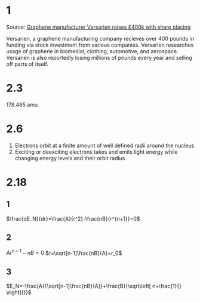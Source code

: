 # 1

Source: [Graphene manufacturer Versarien raises £400k with share placing](https://www.msn.com/en-gb/money/other/graphene-manufacturer-versarien-raises-400k-with-share-placing/ar-BB1h46TS)

Versarien, a graphene manufacturing company recieves over 400 pounds in funding via stock investment from various companies. Versarien researches usage of graphene in biomedial, clothing, automotive, and aerospace. Versarien is also reportedly losing millions of pounds every year and selling off parts of itself.

# 2.3

$178.485\text{ amu}$

# 2.6

1. Electrons orbit at a finite amount of well defined radii around the nucleus
2. Exciting or deexciting electrons takes and emits light energy while changing energy levels and their orbit radius

# 2.18

## 1

$\frac{dE_N}{dr}=\frac{A}{r^2}-\frac{nB}{r^{n+1}}=0$

## 2

$Ar^{n-1}-nB=0$
$r=\sqrt[n-1]\frac{nB}{A}=r_0$

## 3

$E_N=-\frac{A}{\sqrt[n-1]\frac{nB}{A}}+\frac{B}{\sqrt\left[ n+\frac{1}{} \right]{}}$